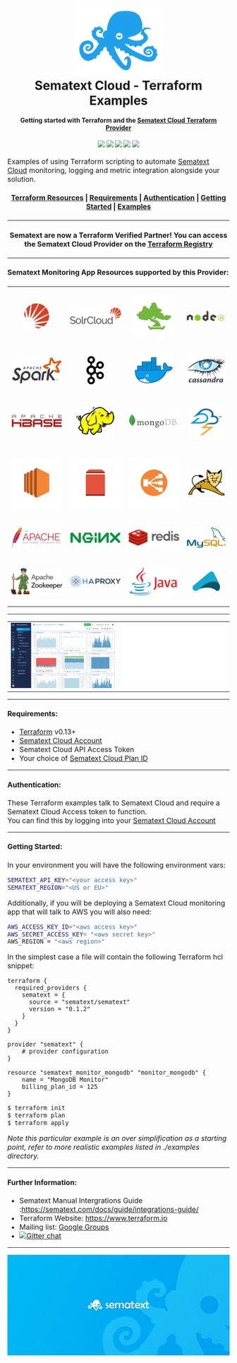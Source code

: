 <h1 align="center">
  <a name="logo" href="https://www.sematext.com"><img src="./assets/just-octi-blue.png" alt="Sematext Home" width="200"></a>
  <br>
  Sematext Cloud - Terraform Examples
</h1>
<h4 align="center">
    Getting started with Terraform and the <a href="https://registry.terraform.io/providers/sematext/sematext/latest">Sematext Cloud Terraform Provider</a>
</h4>

<div align="center">
  <h4>
    <img src="https://img.shields.io/badge/License-Apache%202.0-blue.svg"/></a>    
    <img src="https://img.shields.io/github/last-commit/sematext/terraform-examples?label=Examples%20Updated"/></a>
    <a href="https://github.com/sematext/terraform-provider-sematext"><img src="https://img.shields.io/github/v/release/sematext/terraform-provider-sematext?label=Latest%20Provider%20Version"/></a>
    <a href="https://github.com/sematext/terraform-examples/commits/master"><img src="https://img.shields.io/github/commit-activity/m/sematext/terraform-provider-sematext?label=Provider%20Commits"></a>
    <a href="https://gitter.im/hashicorp-terraform/Lobby"><img src="https://badges.gitter.im/hashicorp-terraform/Lobby.svg"/></a>
  </h4>
</div>
<p><font size="3">
Examples of using Terraform scripting to automate <a href="https://sematext.com/cloud/">Sematext Cloud</a> monitoring, logging and metric integration alongside your solution.
</p>
<div align="center"><a name="menu"></a>
  <h4>
    <a href="#terraform-resources">Terraform Resources</a>
    <span> | </span>
    <a href="#requirements">Requirements</a>
    <span> | </span>
    <a href="#authentication">Authentication</a>
    <span> | </span>
    <a href="#getting-started">Getting Started</a>
    <span> | </span>
    <a href="./examples">Examples</a>
  </h4>
</div>
<hr>
<h4 align="center">
Sematext are now a Terraform Verified Partner! You can access the Sematext Cloud Provider on the
<a href="https://registry.terraform.io/providers/sematext/sematext/latest">Terraform Registry</a> 
</h4>
<hr>

#### <a name="resources"></a>Sematext Monitoring App Resources supported by this Provider:


<table align="center" border="0" width="100%">
<tbody>
<tr>
<td align="center">

[![Apache Solr](./assets/solr.png)](https://sematext.com/integrations/#solr)

</td>
<td align="center">

[![Solr Cloud](./assets/solrcloud.png)](https://sematext.com/integrations/#solrcloud)
</td>
<td align="center">

[![Elasticsearch](./assets/elasticsearch.png)](https://sematext.com/integrations/#elasticsearch)
</td>
<td align="center">

[![Node.js](./assets/nodejs.png)](https://sematext.com/integrations/#nodejs)
</td>
</tr>
<tr>
<td align="center">

[![Apache Spark](./assets/spark.png)](https://sematext.com/integrations/#spark)
</td>
<td align="center">

[![Apache Kafka](./assets/kafka.png)](https://sematext.com/integrations/#kafka)
</td>
<td align="center">

[![Docker](./assets/docker.png)](https://sematext.com/integrations/#docker)
</td>
<td align="center">

[![Apache Cassandra](./assets/cassandra.png)](https://sematext.com/integrations/#cassandra)
</td>
</tr>
<tr>
<td align="center">

[![Apache HBase](./assets/hbase.png)](https://sematext.com/integrations/#hbase)
</td>
<td align="center">

[![Apache Hadoop](./assets/hadoop.png)](https://sematext.com/integrations/#hadoop)
</td>
<td align="center">

[![MongoDB](./assets/mongodb.png)](https://sematext.com/integrations/#mongodb)
</td>  
<td align="center">

[![Apache Storm](./assets/storm.png)](https://sematext.com/integrations/#storm)
</td>
</tr>
<tr>
<td align="center">

[![AWS EC2](./assets/ec2.png)](https://sematext.com/integrations/#ec2)
</td>
<td align="center">

[![AWS EBS](./assets/ebs.png)](https://sematext.com/integrations/#ebs)
</td>
<td align="center">

[![AWS ELB](./assets/elb.png)](https://sematext.com/integrations/#elb)
</td>
<td align="center">

[![Apache Tomcat](./assets/tomcat.png)](https://sematext.com/integrations/#tomcat)
</td>
</tr>
<tr>
<td align="center">

[![Apache HTTP Server](./assets/apache.png)](https://sematext.com/integrations/#apache)
</td>
<td align="center">

[![Nginx &amp; Nginx Plus](./assets/nginx.png)](https://sematext.com/integrations/#nginx)
</td>
<td align="center">

[![Redis](./assets/redis.png)](https://sematext.com/integrations/#redis)
</td>
<td align="center">

[![MySQL](./assets/mysql.png)](https://sematext.com/integrations/#mysql)
</td>
</tr>
<tr>
<td align="center">

[![Apache Zookeeper](./assets/zookeeper.png)](https://sematext.com/integrations/#zookeeper)
</td>
<td align="center">

[![HAProxy](./assets/haproxy.png)](https://sematext.com/integrations/#haproxy)
</td>
<td align="center">

[![Java](./assets/java.png)](https://sematext.com/integrations/#java)
</td>
<td align="center">

[![Akka](./assets/akka.png)](https://sematext.com/integrations/#akka)
</td>
</tr>
</tbody>
</table>
<hr>
<table border="0">
<tbody>
<tr>
<td>
<img src="./assets/application-performance-monitoring.jpg" /></td>
<td>
<img src="./assets/02-better-visibility.gif" width="">
</td>
</tr>
</table>
<hr>

#### <a name="requirements"></a>Requirements:

* [Terraform](https://www.terraform.io/downloads.html) v0.13+
* [Sematext Cloud Account](https://apps.sematext.com/ui/account/api)
* Sematext Cloud API Access Token
* Your choice of [Sematext Cloud Plan ID](https://github.com/sematext/terraform-provider-sematext/blob/master/docs/guides/plans.md)

<hr>

#### <a name="authentication"></a>Authentication:

These Terraform examples talk to Sematext Cloud and require a Sematext Cloud Access token to function. <br>
You can find this by logging into your [Sematext Cloud Account](https://apps.sematext.com/ui/account/api)

<hr>

#### <a name="gettingstarted"></a>Getting Started:


In your environment you will have the following environment vars:

```sh
SEMATEXT_API_KEY="<your access key>"
SEMATEXT_REGION="<US or EU>"
```

Additionally, if you will be deploying a Sematext Cloud monitoring app that will talk to AWS you will also need:

```sh
AWS_ACCESS_KEY_ID="<aws access key>"
AWS_SECRET_ACCESS_KEY= "<aws secret key>"
AWS_REGION = "<aws region>"
```

In the simplest case a file will contain the following Terraform hcl snippet: 

```hcl
terraform {
  required_providers {
    sematext = {
      source = "sematext/sematext"
      version = "0.1.2"
    }
  }
}

provider "sematext" {
    # provider configuration
}

resource "sematext_monitor_mongodb" "monitor_mongodb" {
    name = "MongoDB Monitor"
    billing_plan_id = 125 
}
```


```bash
$ terraform init
$ terraform plan
$ terraform apply
```

*Note this particular example is an over simplification as a starting point, refer to more realistic examples listed in ./examples directory.*

<hr>


#### <a name="otherresources"></a>Further Information:

* Sematext Manual Intergrations Guide :https://sematext.com/docs/guide/integrations-guide/
* Terraform Website: https://www.terraform.io
* Mailing list: [Google Groups](http://groups.google.com/group/terraform-tool)
* [![Gitter chat](https://badges.gitter.im/hashicorp-terraform/Lobby.svg)](https://gitter.im/hashicorp-terraform/Lobby)


<hr>

<img src="./assets/sematext-featured-image@2x.jpg">

